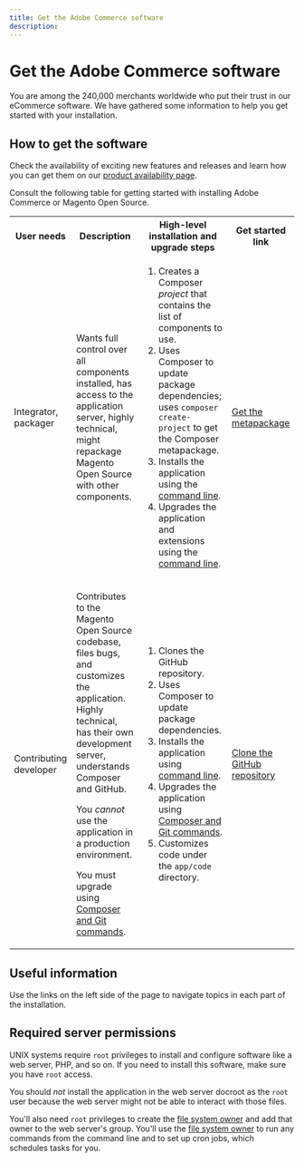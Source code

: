```yaml
---
title: Get the Adobe Commerce software
description:
---
```


# Get the Adobe Commerce software

You are among the 240,000 merchants worldwide who put their trust in our eCommerce software. We have gathered some information to help you get started with your installation.

## How to get the software

Check the availability of exciting new features and releases and learn how you can get them on our [product availability page](https://devdocs.magento.com/release/availability.html).

Consult the following table for getting started with installing Adobe Commerce or Magento Open Source.

<table>
    <tbody>
        <tr>
            <th>User needs</th>
            <th>Description</th>
            <th>High-level installation and upgrade steps</th>
            <th>Get started link</th>
        </tr>
    <tr>
        <td><p>Integrator, packager</p></td>
        <td><p>Wants full control over all components installed, has access to the application server, highly technical, might repackage Magento Open Source with other components.</p>
        </td>
        <td><ol><li>Creates a Composer <em>project</em> that contains the list of components to use.</li>
            <li>Uses Composer to update package dependencies; uses <code>composer create-project</code> to get the Composer metapackage.</li>
            <li>Installs the application using the <a href="../advanced.md">command line</a>.</li>
        <li>Upgrades the application and extensions using the  <a href="https://experienceleague.adobe.com/docs/commerce-operations/upgrade-guide/implementation/perform-upgrade.html">command line</a>.</li></ol></td>
        <td><p><a href="../composer.md">Get the metapackage</a></p></td>
    </tr>
    <tr>
        <td><p>Contributing developer</p></td>
        <td><p>Contributes to the Magento Open Source codebase, files bugs, and customizes the application. Highly technical, has their own development server, understands Composer and GitHub.</p>
            <p>You <em>cannot</em> use the application in a production environment.</p>
      <p>You must upgrade using <a href="https://experienceleague.adobe.com/docs/commerce-operations/upgrade-guide/developer/git-installs.html">Composer and Git commands</a>.</p></td>
        <td><ol><li>Clones the GitHub repository.</li>
            <li>Uses Composer to update package dependencies.</li>
            <li>Installs the application using <a href="../advanced.md">command line</a>.</li>
            <li>Upgrades the application using <a href="https://experienceleague.adobe.com/docs/commerce-operations/upgrade-guide/developer/git-installs.html">Composer and Git commands</a>.</li>
            <li>Customizes code under the <code>app/code</code> directory.</li></ol></td>
        <td><p><a href="https://developer.adobe.com/commerce/contributor/guides/install/clone-repository/">Clone the GitHub repository</a></p></td>
    </tr>
    </tbody>
</table>

## Useful information

Use the links on the left side of the page to navigate topics in each part of the installation.

## Required server permissions

UNIX systems require `root` privileges to install and configure software like a web server, PHP, and so on. If you need to install this software, make sure you have `root` access.

You should *not* install the application in the web server docroot as the `root` user because the web server might not be able to interact with those files.

You'll also need `root` privileges to create the [file system owner](file-system/overview.md) and add that owner to the web server's group. You'll use the [file system owner](https://glossary.magento.com/magento-file-system-owner) to run any commands from the command line and to set up cron jobs, which schedules tasks for you.
